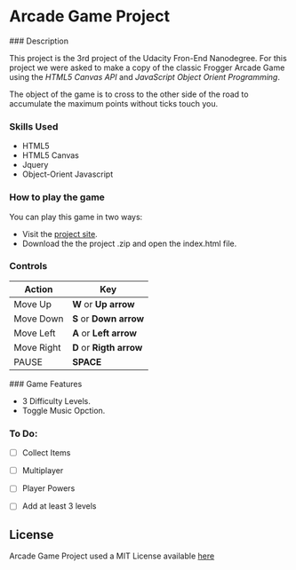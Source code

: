 # Arcade Game Project
### Description

This project is the 3rd project of the Udacity Fron-End Nanodegree. For this project we were asked to make a copy of the classic Frogger Arcade Game using the _HTML5 Canvas API_ and _JavaScript Object Orient Programming_.

The object of the game is to cross to the other side of the road to accumulate the maximum points without ticks touch you.

### Skills Used

* HTML5
* HTML5 Canvas
* Jquery
* Object-Orient Javascript

### How to play the game

You can play this game in two ways:

* Visit the [project site](juanhenriquez.github.io/Arcade-Game).
* Download the the project .zip and open the index.html file.

### Controls

Action  | Key
--------|-------
Move Up |**W** or **Up arrow**
Move Down |**S** or **Down arrow**
Move Left |**A** or **Left arrow**
Move Right |**D** or **Rigth arrow**
PAUSE | **SPACE**

### Game Features

* 3 Difficulty Levels.
* Toggle Music Opction.

### To Do:

- [ ] Collect Items
- [ ] Multiplayer
- [ ] Player Powers
- [ ] Add at least 3 levels



## License
Arcade Game Project used a MIT License available [here](./LICENSE.txt)